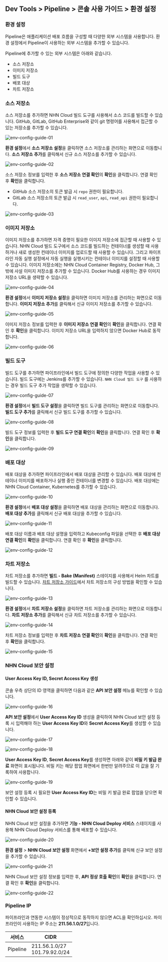 ## Dev Tools > Pipeline > 콘솔 사용 가이드 > 환경 설정

### 환경 설정

Pipeline은 애플리케이션 배포 흐름을 구성할 때 다양한 외부 시스템을 사용합니다. 환경 설정에서 Pipeline이 사용하는 외부 시스템을 추가할 수 있습니다.

Pipeline에 추가할 수 있는 외부 시스템은 아래와 같습니다.
- 소스 저장소
- 이미지 저장소
- 빌드 도구
- 배포 대상
- 차트 저장소

### 소스 저장소

소스 저장소를 추가하면 NHN Cloud 빌드 도구를 사용해서 소스 코드를 빌드할 수 있습니다. GitHub, GitLab, GitHub Enterprise와 같이 git 명령어를 사용해서 접근할 수 있는 저장소를 추가할 수 있습니다.

![env-config-guide-01](https://kr1-api-object-storage.nhncloudservice.com/v1/AUTH_2acdfabf4efe4efc8a04c00b348110c9/cdn_origin/prod_pipeline/2024-10-29/env-config-guide-02.png)

**환경 설정**에서 **소스 저장소 설정**을 클릭하면 소스 저장소를 관리하는 화면으로 이동합니다. **소스 저장소 추가**를 클릭해서 신규 소스 저장소를 추가할 수 있습니다.

![env-config-guide-02](http://static.toastoven.net/prod_pipeline/2023-03-28/env-config-guide-02.png)

소스 저장소 정보를 입력한 후 **소스 저장소 연결 확인**의 **확인**을 클릭합니다. 연결 확인 후 **확인**을 클릭합니다.
- GitHub 소스 저장소의 토큰 발급 시 `repo` 권한이 필요합니다.
- GitLab 소스 저장소의 토큰 발급 시 `read_user`, `api`, `read_api` 권한이 필요합니다.

![env-config-guide-03](http://static.toastoven.net/prod_pipeline/2023-03-28/env-config-guide-03.png)

### 이미지 저장소

이미지 저장소를 추가하면 자격 증명이 필요한 이미지 저장소에 접근할 때 사용할 수 있습니다. NHN Cloud 빌드 도구에서 소스 코드를 빌드하는 컨테이너를 생성할 때 사용하거나 새로 생성한 컨테이너 이미지를 업로드할 때 사용할 수 있습니다. 그리고 파이프라인 자동 실행 설정에서 자동 실행을 실행시키는 컨테이너 이미지를 설정할 때 사용할 수 있습니다. 이미지 저장소에는 NHN Cloud Container Registry, Docker Hub, 그 밖에 사설 이미지 저장소를 추가할 수 있습니다. Docker Hub를 사용하는 경우 이미지 저장소 URL을 생략할 수 있습니다.

![env-config-guide-04](http://static.toastoven.net/prod_pipeline/2023-03-28/env-config-guide-04.png)

**환경 설정**에서 **이미지 저장소 설정**을 클릭하면 이미지 저장소를 관리하는 화면으로 이동합니다. **이미지 저장소 추가**를 클릭해서 신규 이미지 저장소를 추가할 수 있습니다.

![env-config-guide-05](http://static.toastoven.net/prod_pipeline/2023-03-28/env-config-guide-05.png)

이미지 저장소 정보를 입력한 후 **이미지 저장소 연결 확인**의 **확인**을 클릭합니다. 연결 확인 후 **확인**을 클릭합니다. 이미지 저장소 URL을 입력하지 않으면 Docker Hub로 동작합니다.

![env-config-guide-06](http://static.toastoven.net/prod_pipeline/2023-03-28/env-config-guide-06.png)

### 빌드 도구

빌드 도구를 추가하면 파이프라인에서 빌드 도구에 정의한 다양한 작업을 사용할 수 있습니다. 빌드 도구에는 Jenkins를 추가할 수 있습니다. `NHN Cloud 빌드 도구` 를 사용하는 경우 빌드 도구 추가 작업을 생략할 수 있습니다.

![env-config-guide-07](http://static.toastoven.net/prod_pipeline/2023-03-28/env-config-guide-07.png)

**환경 설정**에서 **빌드 도구 설정**을 클릭하면 빌드 도구를 관리하는 화면으로 이동합니다. **빌드 도구 추가**를 클릭해서 신규 빌드 도구를 추가할 수 있습니다.

![env-config-guide-08](http://static.toastoven.net/prod_pipeline/2023-03-28/env-config-guide-08.png)

빌드 도구 정보를 입력한 후 **빌드 도구 연결 확인**의 **확인**을 클릭합니다. 연결 확인 후 **확인**을 클릭합니다.

![env-config-guide-09](http://static.toastoven.net/prod_pipeline/2023-03-28/env-config-guide-09.png)

### 배포 대상

배포 대상을 추가하면 파이프라인에서 배포 대상을 관리할 수 있습니다. 배포 대상에 컨테이너 이미지를 배포하거나 실행 중인 컨테이너를 변경할 수 있습니다. 배포 대상에는 NHN Cloud Container, Kubernetes를 추가할 수 있습니다.

![env-config-guide-10](http://static.toastoven.net/prod_pipeline/2023-03-28/env-config-guide-10.png)

**환경 설정**에서 **배포 대상 설정**을 클릭하면 배포 대상을 관리하는 화면으로 이동합니다. **배포 대상 추가**를 클릭해서 신규 배포 대상을 추가할 수 있습니다.

![env-config-guide-11](http://static.toastoven.net/prod_pipeline/2023-03-28/env-config-guide-11.png)

배포 대상 이름과 배포 대상 설명을 입력하고 Kubeconfig 파일을 선택한 후 **배포 대상 연결 확인**의 **확인**을 클릭합니다. 연결 확인 후 **확인**을 클릭합니다.

![env-config-guide-12](http://static.toastoven.net/prod_pipeline/2023-03-28/env-config-guide-12.png)

### 차트 저장소

차트 저장소를 추가하면 **빌드 - Bake (Manifest)** 스테이지를 사용해서 Helm 차트를 빌드할 수 있습니다. [차트 저장소 가이드](https://helm.sh/docs/topics/chart_repository/)에서 차트 저장소의 구성 방법을 확인할 수 있습니다.

![env-config-guide-13](http://static.toastoven.net/prod_pipeline/2023-03-28/env-config-guide-13.png)

**환경 설정**에서 **차트 저장소 설정**을 클릭하면 차트 저장소를 관리하는 화면으로 이동합니다. **차트 저장소 추가**를 클릭해서 신규 차트 저장소를 추가할 수 있습니다.

![env-config-guide-14](http://static.toastoven.net/prod_pipeline/2024-04-23/env-config-guide-14.png)

차트 저장소 정보를 입력한 후 **차트 저장소 연결 확인**의 **확인**을 클릭합니다. 연결 확인 후 **확인**을 클릭합니다.

![env-config-guide-15](http://static.toastoven.net/prod_pipeline/2023-03-28/env-config-guide-15.png)

### NHN Cloud 보안 설정

#### User Access Key ID, Secret Access Key 생성

콘솔 우측 상단의 ID 영역을 클릭하면 다음과 같은 **API 보안 설정** 메뉴를 확인할 수 있습니다.

![env-config-guide-16](https://kr1-api-object-storage.nhncloudservice.com/v1/AUTH_2acdfabf4efe4efc8a04c00b348110c9/cdn_origin/prod_pipeline/2023-12-19/env-config-guide-16.png)

**API 보안 설정**에서 **User Access Key ID** 생성을 클릭하여 NHN Cloud 보안 설정 등록 시 입력해야 하는 **User Access Key ID**와 **Secret Access Key**를 생성할 수 있습니다.

![env-config-guide-17](https://kr1-api-object-storage.nhncloudservice.com/v1/AUTH_2acdfabf4efe4efc8a04c00b348110c9/cdn_origin/prod_pipeline/2023-12-19/env-config-guide-17.png)

![env-config-guide-18](https://kr1-api-object-storage.nhncloudservice.com/v1/AUTH_2acdfabf4efe4efc8a04c00b348110c9/cdn_origin/prod_pipeline/2023-12-19/env-config-guide-18.png)

**User Access Key ID**, **Secret Access Key**를 생성하면 아래와 같이 **비밀 키 발급 완료** 화면이 표시됩니다. 비밀 키는 해당 팝업 화면에서 한번만 알려주므로 이 값을 잘 기록하여 사용합니다.

![env-config-guide-19](https://kr1-api-object-storage.nhncloudservice.com/v1/AUTH_2acdfabf4efe4efc8a04c00b348110c9/cdn_origin/prod_pipeline/2023-12-19/env-config-guide-19.png)

보안 설정 등록 시 필요한 **User Access Key ID**는 비밀 키 발급 완료 팝업을 닫으면 확인할 수 있습니다.

#### NHN Cloud 보안 설정 등록
NHN Cloud 보안 설정을 추가하면 **기능 - NHN Cloud Deploy 서비스** 스테이지를 사용해 NHN Cloud Deploy 서비스를 통해 배포할 수 있습니다.

![env-config-guide-20](https://kr1-api-object-storage.nhncloudservice.com/v1/AUTH_2acdfabf4efe4efc8a04c00b348110c9/cdn_origin/prod_pipeline/2023-12-19/env-config-guide-20.png)

**환경 설정** > **NHN Cloud 보안 설정** 화면에서 **+보안 설정 추가**를 클릭해 신규 보안 설정을 추가할 수 있습니다.

![env-config-guide-21](https://kr1-api-object-storage.nhncloudservice.com/v1/AUTH_2acdfabf4efe4efc8a04c00b348110c9/cdn_origin/prod_pipeline/2023-12-19/env-config-guide-21.png)

NHN Cloud 보안 설정 정보를 입력한 후, **API 정상 호출 확인**의 **확인**을 클릭합니다. 연결 확인 후 **확인**을 클릭합니다.

![env-config-guide-22](https://kr1-api-object-storage.nhncloudservice.com/v1/AUTH_2acdfabf4efe4efc8a04c00b348110c9/cdn_origin/prod_pipeline/2023-12-19/env-config-guide-22.png)

### Pipeline IP
파이프라인과 연동한 시스템이 정상적으로 동작하지 않으면 ACL을 확인하십시오. 파이프라인이 사용하는 IP 주소는 **211.56.1.0/27**입니다.

| 서비스 | CIDR            |
|---|-----------------|
| Pipeline | 211.56.1.0/27<br/>101.79.92.0/24 |

